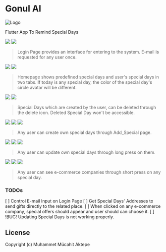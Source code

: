 # Gonul Al

![Logo](https://github.com/Mucahit3/Reminder/blob/master/gonul_al/assets/infinity.png?raw=true#center)

Flutter App To Remind Special Days

![](https://github.com/Mucahit3/Reminder/blob/master/gonul_al/assets/1login_empty.png?raw=true)  ![](https://github.com/Mucahit3/Reminder/blob/master/gonul_al/assets/2login.png?raw=true)

> Login Page provides an interface for entering to the system. E-mail is requested for any user once.

![](https://github.com/Mucahit3/Reminder/blob/master/gonul_al/assets/3homepage.png?raw=true)  ![](https://github.com/Mucahit3/Reminder/blob/master/gonul_al/assets/4homepage2.png?raw=true)

> Homepage shows predefined special days and user's special days in two tabs. If today is any special day, the color of the special day's circle avatar will be different.

![](https://github.com/Mucahit3/Reminder/blob/master/gonul_al/assets/5during_delete.png?raw=true)  ![](https://github.com/Mucahit3/Reminder/blob/master/gonul_al/assets/6after_delete.png?raw=true)

> Special Days which are created by the user, can be deleted through the delete icon. Deleted Special Day won't be accessible.

![](https://github.com/Mucahit3/Reminder/blob/master/gonul_al/assets/7add_special_empty.png?raw=true)  ![](https://github.com/Mucahit3/Reminder/blob/master/gonul_al/assets/8during_add_special.png?raw=true)  ![](https://github.com/Mucahit3/Reminder/blob/master/gonul_al/assets/9after_add_special.png?raw=true)

> Any user can create own special days through Add_Special page.

![](https://github.com/Mucahit3/Reminder/blob/master/gonul_al/assets/10updating.png?raw=true)  ![](https://github.com/Mucahit3/Reminder/blob/master/gonul_al/assets/11during_updating.png?raw=true)  ![](https://github.com/Mucahit3/Reminder/blob/master/gonul_al/assets/12after_updating.png?raw=true)

> Any user can update own special days through long press on them.

![](https://github.com/Mucahit3/Reminder/blob/master/gonul_al/assets/13add1.png?raw=true)  ![](https://github.com/Mucahit3/Reminder/blob/master/gonul_al/assets/14add2.png?raw=true)  ![](https://github.com/Mucahit3/Reminder/blob/master/gonul_al/assets/15add3.png?raw=true)

> Any user can see e-commerce companies through short press on any special day.

### TODOs
[ ] Control E-mail Input on Login Page
[ ] Get Special Days' Addresses to send gifts directly to the related place. 
[ ] When clicked on any e-commerce company, special offers should appear and user should can choose it.
[ ] !BUG! Updating Special Days is not working properly.

License
----

Copyright (c) Muhammet Mücahit Aktepe
